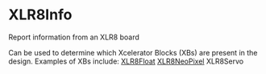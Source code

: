 # XLR8Info
Report information from an XLR8 board

Can be used to determine which Xcelerator Blocks (XBs) are present in the design. Examples of XBs include:
[XLR8Float](https://github.com/AloriumTechnology/XLR8Float)
[XLR8NeoPixel](https://github.com/AloriumTechnology/XLR8NeoPixel)
XLR8Servo
